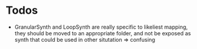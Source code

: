 # Todos

- GranularSynth and LoopSynth are really specific to likeliest mapping, they should be moved to an appropriate folder, and not be exposed as synth that could be used in other situtation => confusing
